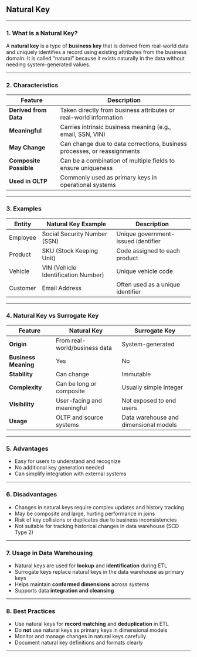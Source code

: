 ## **Natural Key**

---

### **1. What is a Natural Key?**

A **natural key** is a type of **business key** that is derived from real-world data and uniquely identifies a record using existing attributes from the business domain. It is called “natural” because it exists naturally in the data without needing system-generated values.

---

### **2. Characteristics**

| Feature                | Description                                                              |
| ---------------------- | ------------------------------------------------------------------------ |
| **Derived from Data**  | Taken directly from business attributes or real-world information        |
| **Meaningful**         | Carries intrinsic business meaning (e.g., email, SSN, VIN)               |
| **May Change**         | Can change due to data corrections, business processes, or reassignments |
| **Composite Possible** | Can be a combination of multiple fields to ensure uniqueness             |
| **Used in OLTP**       | Commonly used as primary keys in operational systems                     |

---

### **3. Examples**

| Entity   | Natural Key Example                 | Description                         |
| -------- | ----------------------------------- | ----------------------------------- |
| Employee | Social Security Number (SSN)        | Unique government-issued identifier |
| Product  | SKU (Stock Keeping Unit)            | Code assigned to each product       |
| Vehicle  | VIN (Vehicle Identification Number) | Unique vehicle code                 |
| Customer | Email Address                       | Often used as a unique identifier   |

---

### **4. Natural Key vs Surrogate Key**

| Feature              | Natural Key                   | Surrogate Key                         |
| -------------------- | ----------------------------- | ------------------------------------- |
| **Origin**           | From real-world/business data | System-generated                      |
| **Business Meaning** | Yes                           | No                                    |
| **Stability**        | Can change                    | Immutable                             |
| **Complexity**       | Can be long or composite      | Usually simple integer                |
| **Visibility**       | User-facing and meaningful    | Not exposed to end users              |
| **Usage**            | OLTP and source systems       | Data warehouse and dimensional models |

---

### **5. Advantages**

* Easy for users to understand and recognize
* No additional key generation needed
* Can simplify integration with external systems

---

### **6. Disadvantages**

* Changes in natural keys require complex updates and history tracking
* May be composite and large, hurting performance in joins
* Risk of key collisions or duplicates due to business inconsistencies
* Not suitable for tracking historical changes in data warehouse (SCD Type 2)

---

### **7. Usage in Data Warehousing**

* Natural keys are used for **lookup** and **identification** during ETL
* Surrogate keys replace natural keys in the data warehouse as primary keys
* Helps maintain **conformed dimensions** across systems
* Supports data **integration and cleansing**

---

### **8. Best Practices**

* Use natural keys for **record matching** and **deduplication** in ETL
* Do **not** use natural keys as primary keys in dimensional models
* Monitor and manage changes in natural keys carefully
* Document natural key definitions and formats clearly

---
